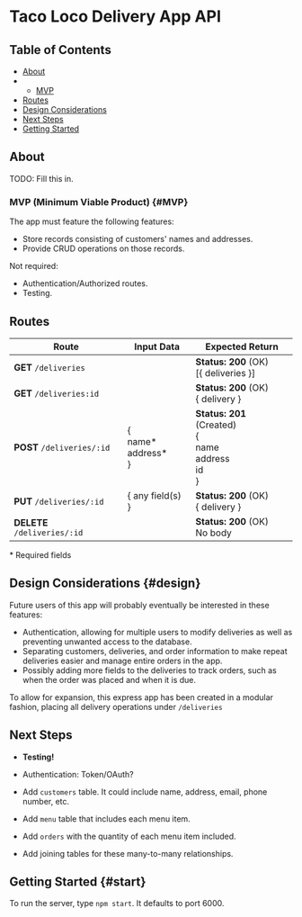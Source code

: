 # Taco Loco Delivery App API

## Table of Contents
- [About](#about)
- - [MVP](#MVP)
- [Routes](#routes)
- [Design Considerations](#design)
- [Next Steps](#next)
- [Getting Started](#start)

## About

TODO: Fill this in.

### MVP (Minimum Viable Product) {#MVP}
The app must feature the following features:
* Store records consisting of customers' names and addresses.
* Provide CRUD operations on those records.

Not required:
* Authentication/Authorized routes.
* Testing.

## Routes

|   Route   |         Input Data         | Expected Return |
| --------- | -------------------------- | --------------- |
|**GET** `/deliveries`||**Status: 200** (OK)<br>[{ deliveries }]|
|**GET** `/deliveries:id`||**Status: 200** (OK)<br>{ delivery }|
|**POST** `/deliveries/:id`|{<br>name*<br>address*<br>}|**Status: 201** (Created)<br>{<br>name<br>address<br>id<br>}|
|**PUT** `/deliveries/:id`|{ any field(s) }|**Status: 200** (OK)<br>{ delivery }|
|**DELETE** `/deliveries/:id`||**Status: 200** (OK)<br>No body|

\* Required fields

## Design Considerations {#design}

Future users of this app will probably eventually be interested in these features:

* Authentication, allowing for multiple users to modify deliveries as well as preventing unwanted access to the database.
* Separating customers, deliveries, and order information to make repeat deliveries easier and manage entire orders in the app.
* Possibly adding more fields to the deliveries to track orders, such as when the order was placed and when it is due.

To allow for expansion, this express app has been created in a modular fashion, placing all delivery operations under `/deliveries`

## Next Steps

* **Testing!**
* Authentication: Token/OAuth?

* Add `customers` table. It could include name, address, email, phone number, etc.
* Add `menu` table that includes each menu item.
* Add `orders` with the quantity of each menu item included.
* Add joining tables for these many-to-many relationships.

## Getting Started {#start}

To run the server, type `npm start`. It defaults to port 6000.